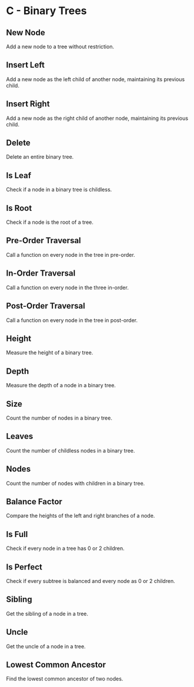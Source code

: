 # C - Binary Trees

## New Node
Add a new node to a tree without restriction.

## Insert Left
Add a new node as the left child of another node, maintaining its previous child.

## Insert Right
Add a new node as the right child of another node, maintaining its previous child.

## Delete
Delete an entire binary tree.

## Is Leaf
Check if a node in a binary tree is childless.

## Is Root
Check if a node is the root of a tree.

## Pre-Order Traversal
Call a function on every node in the tree in pre-order.

## In-Order Traversal
Call a function on every node in the three in-order.

## Post-Order Traversal
Call a function on every node in the tree in post-order.

## Height
Measure the height of a binary tree.

## Depth
Measure the depth of a node in a binary tree.

## Size
Count the number of nodes in a binary tree.

## Leaves
Count the number of childless nodes in a binary tree.

## Nodes
Count the number of nodes with children in a binary tree.

## Balance Factor
Compare the heights of the left and right branches of a node.

## Is Full
Check if every node in a tree has 0 or 2 children.

## Is Perfect
Check if every subtree is balanced and every node as 0 or 2 children.

## Sibling
Get the sibling of a node in a tree.

## Uncle
Get the uncle of a node in a tree.

## Lowest Common Ancestor
Find the lowest common ancestor of two nodes.
